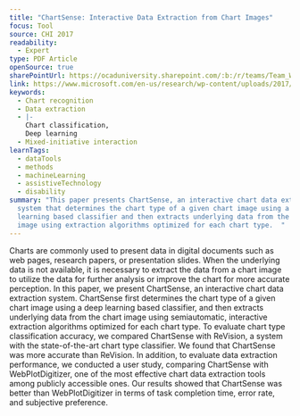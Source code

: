 ```yaml
---
title: "ChartSense: Interactive Data Extraction from Chart Images"
focus: Tool
source: CHI 2017
readability:
  - Expert
type: PDF Article
openSource: true
sharePointUrl: https://ocaduniversity.sharepoint.com/:b:/r/teams/Team_WeCount/Shared%20Documents/Resources%20and%20Tools/Literature%20(curated)/ChartSense%20Interactive%20Data%20Extraction%20from%20Chart%20Images.pdf?csf=1&web=1&e=b20IPB
link: https://www.microsoft.com/en-us/research/wp-content/uploads/2017/02/ChartSense-CHI2017.pdf
keywords:
  - Chart recognition
  - Data extraction
  - |-
    Chart classification,
    Deep learning
  - Mixed-initiative interaction
learnTags:
  - dataTools
  - methods
  - machineLearning
  - assistiveTechnology
  - disability
summary: "This paper presents ChartSense, an interactive chart data extraction
  system that determines the chart type of a given chart image using a deep
  learning based classifier and then extracts underlying data from the chart
  image using extraction algorithms optimized for each chart type.  "
---
```

Charts are commonly used to present data in digital documents such as web pages, research papers, or presentation slides. When the underlying data is not available, it is necessary to extract the data from a chart image to utilize the data for further analysis or improve the chart for more accurate perception. In this paper, we present ChartSense, an interactive chart data extraction system. ChartSense first determines the chart type of a given chart image using a deep learning based classifier, and then extracts underlying data from the chart image using semiautomatic, interactive extraction algorithms optimized for each chart type. To evaluate chart type classification accuracy, we compared ChartSense with ReVision, a system with the state-of-the-art chart type classifier. We found that ChartSense was more accurate than ReVision. In addition, to evaluate data extraction performance, we conducted a user study, comparing ChartSense with WebPlotDigitizer, one of the most effective chart data extraction tools among publicly accessible ones. Our results showed that ChartSense was better than WebPlotDigitizer in terms of task completion time, error rate, and subjective preference.
